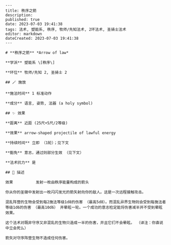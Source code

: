 
    ---
    title: 秩序之箭
    description: 
    published: true
    date: 2023-07-03 19:41:38
    tags: 法术, 塑能系, 秩序, 牧师/先知法术, 2环法术, 圣骑士法术
    editor: markdown
    dateCreated: 2023-07-03 19:41:38
    ---

    # **秩序之箭** *Arrow of law*

    **学派** 塑能系 \[秩序\] 

    **环位** 牧师/先知 2, 圣骑士 2

    ## 🪄 施放

    **施法时间** 1 标准动作

    **成分** 语言, 姿势, 法器 (a holy symbol)

    ## ✨ 效果  

    **距离** 近距 (25尺+5尺/2等级) 

    **效果** arrow-shaped projectile of lawful energy 

    **持续时间** 立即 （1轮）；见下文 

    **豁免** 意志，通过则部分生效 （见下文）

    **法术抗力** 是

    ## 📖 描述

    效果          发射一枚由秩序能量构成的箭头

    你从你的圣徽中发射出一枚闪闪发光的箭矢射向你的敌人。这是一次远程接触攻击。

    混乱阵营的生物会受到每2施法等级1d8的伤害 （最高5d8）。而混乱异界生物则会受到每施法者等级1d6的伤害 （最高10d6） 并晕眩一轮。一个成功的意志检定能将伤害减半并不受到晕眩效果。

    这个法术对既非守序又非混乱的生物只造成一半的伤害，并且它们不会晕眩。 （译注：你直说中立会死么）

    箭矢对守序阵营生物不造成任何伤害。
    